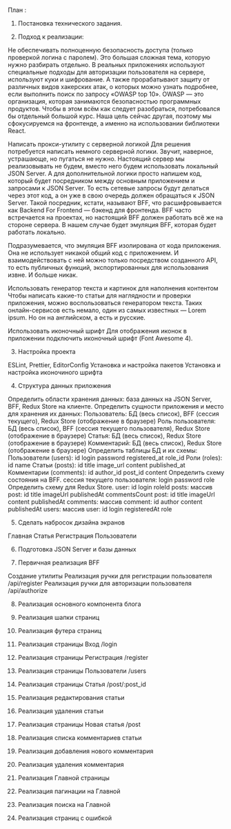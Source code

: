 План :

1. Постановка технического задания.

2. Подход к реализации:

Не обеспечивать полноценную безопасность доступа (только проверкой логина с паролем).
Это большая сложная тема, которую нужно разбирать отдельно. В реальных приложениях используют специальные подходы для авторизации пользователя на сервере, используют куки и шифрование. А также прорабатывают защиту от различных видов хакерских атак, о которых можно узнать подробнее, если выполнить поиск по запросу «OWASP top 10». OWASP — это организация, которая занимаются безопасностью программных продуктов. Чтобы в этом всём как следует разобраться, потребовался бы отдельный большой курс. Наша цель сейчас другая, поэтому мы сфокусируемся на фронтенде, а именно на использовании библиотеки React.

Написать прокси-утилиту с серверной логикой
Для решения потребуется написать немного серверной логики. Звучит, наверное, устрашающе, но пугаться не нужно. Настоящий сервер мы реализовывать не будем, вместо него будем использовать локальный JSON Server. А для дополнительной логики просто напишем код, который будет посредником между основным приложением и запросами к JSON Server. То есть сетевые запросы будут делаться через этот код, а он уже в свою очередь должен обращаться к JSON Server. Такой посредник, кстати, называют BFF, что расшифровывается как Backend For Frontend — бэкенд для фронтенда. BFF часто встречается на проектах, но настоящий BFF должен работать всё же на стороне сервера. В нашем случае будет эмуляция BFF, которая будет работать локально.

Подразумевается, что эмуляция BFF изолирована от кода приложения. Она не использует никакой общий код с приложением. И взаимодействовать с ней можно только посредством созданного API, то есть публичных функций, экспортированных для использования извне. И больше никак.

Использовать генератор текста и картинок для наполнения контентом
Чтобы написать какие-то статьи для наглядности и проверки приложения, можно воспользоваться генератором текста. Таких онлайн-сервисов есть немало, один из самых известных — Lorem ipsum. Но он на английском, а есть и русские.

Использовать иконочный шрифт
Для отображения иконок в приложении подключить иконочный шрифт (Font Awesome 4).

3. Настройка проекта

ESLint, Prettier, EditorConfig
Установка и настройка пакетов
Установка и настройка иконочиного шрифта

4. Структура данных приложения

Определить области хранения данных: база данных на JSON Server, BFF, Redux Store на клиенте.
Определить сущности приложения и место для хранения их данных:
Пользователь: БД (весь список), BFF (сессия текущего), Redux Store (отображение в браузере)
Роль пользователя: БД (весь список), BFF (сессия текущего пользователя), Redux Store (отображение в браузере)
Статья: БД (весь список), Redux Store (отображение в браузере)
Комментарий: БД (весь список), Redux Store (отображение в браузере)
Определить таблицы БД и их схемы:
Пользователи (users):
id
login
password
registered_at
role_id
Роли (roles):
id
name
Статьи (posts):
id
title
image_url
content
published_at
Комментарии (comments):
id
author_id
post_id
content
Определить схему состояния на BFF.
сессия текущего пользователя:
login
password
role
Определить схему для Redux Store.
user:
id
login
roleId
posts: массив post:
id
title
imageUrl
publishedAt
commentsCount
post:
id
title
imageUrl
content
publishedAt
comments: массив comment:
id
author
content
publishedAt
users: массив user:
id
login
registeredAt
role

5. Сделать набросок дизайна экранов

Главная
Статья
Регистрация
Пользователи

6. Подготовка JSON Server и базы данных

7. Первичная реализация BFF

Cоздание утилиты
Реализация ручки для регистрации пользователя /api/register
Реализация ручки для авторизации пользователя /api/authorize

8. Реализация основного компонента блога

9. Реализация шапки страниц

10. Реализация футера страниц

11. Реализация страницы Вход /login

12. Реализация страницы Регистрация /register

13. Реализация страницы Пользователи /users

14. Реализация страницы Статья /post/:post_id

15. Реализация редактирования статьи

16. Реализация удаления статьи

17. Реализация страницы Новая статья /post

18. Реализация списка комментариев статьи

19. Реализация добавления нового комментария

20. Реализация удаления комментария

21. Реализация Главной страницы

22. Реализация пагинации на Главной

23. Реализация поиска на Главной

24. Реализация страниц с ошибкой
